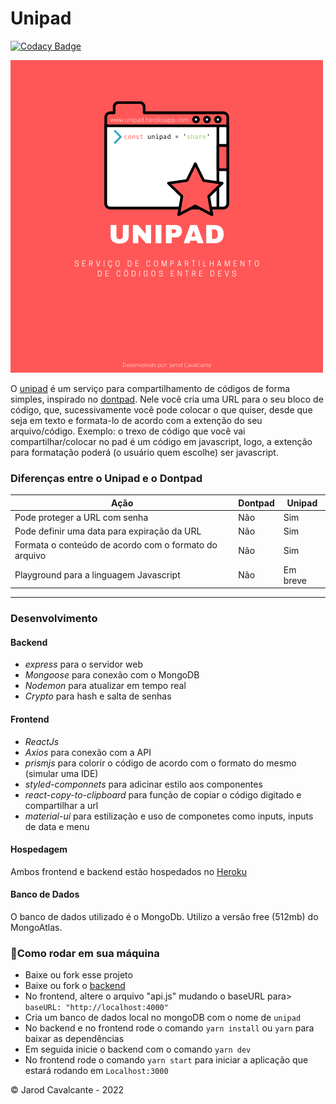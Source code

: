 # Unipad

[![Codacy Badge](https://api.codacy.com/project/badge/Grade/045aa4c2702946bcbdda18bad5fa01c6)](https://app.codacy.com/manual/jarodsim/unipad-frontend?utm_source=github.com&utm_medium=referral&utm_content=jarodsim/unipad-frontend&utm_campaign=Badge_Grade_Dashboard)

![picture](public/LOGO.png)

O [unipad](https://unipad.herokuapp.com/) é um serviço para compartilhamento de códigos de forma simples, inspirado no [dontpad](http://dontpad.com/). Nele você cria uma URL para o seu bloco de código, que, sucessivamente você pode colocar o que quiser, desde que seja em texto e formata-lo de acordo com a extenção do seu arquivo/código. Exemplo: o trexo de código que você vai compartilhar/colocar no pad é um código em javascript, logo, a extenção para formatação poderá (o usuário quem escolhe) ser javascript.

### Diferenças entre o Unipad e o Dontpad

| Ação                                                  | Dontpad | Unipad   |
| ----------------------------------------------------- | ------- | -------- |
| Pode proteger a URL com senha                         | Não     | Sim      |
| Pode definir uma data para expiração da URL           | Não     | Sim      |
| Formata o conteúdo de acordo com o formato do arquivo | Não     | Sim      |
| Playground para a linguagem Javascript                | Não     | Em breve |

---

### Desenvolvimento

#### Backend

- _express_ para o servidor web
- _Mongoose_ para conexão com o MongoDB
- _Nodemon_ para atualizar em tempo real
- _Crypto_ para hash e salta de senhas

#### Frontend

- _ReactJs_
- _Axios_ para conexão com a API
- _prismjs_ para colorir o código de acordo com o formato do mesmo (simular uma IDE)
- _styled-componnets_ para adicinar estilo aos componentes
- _react-copy-to-clipboard_ para função de copiar o código digitado e compartilhar a url
- _material-ui_ para estilização e uso de componetes como inputs, inputs de data e menu

#### Hospedagem

Ambos frontend e backend estão hospedados no [Heroku](https://heroku.com/)

#### Banco de Dados

O banco de dados utilizado é o MongoDb. Utilizo a versão free (512mb) do MongoAtlas.

### 🚀Como rodar em sua máquina

- Baixe ou fork esse projeto
- Baixe ou fork o [backend](https://github.com/jarodsim/unipad-backend)
- No frontend, altere o arquivo "api.js" mudando o baseURL para> `baseURL: "http://localhost:4000"`
- Cria um banco de dados local no mongoDB com o nome de `unipad`
- No backend e no frontend rode o comando `yarn install` ou `yarn` para baixar as dependências
- Em seguida inicie o backend com o comando `yarn dev`
- No frontend rode o comando `yarn start` para iniciar a aplicação que estará rodando em `Localhost:3000`

© Jarod Cavalcante - 2022
